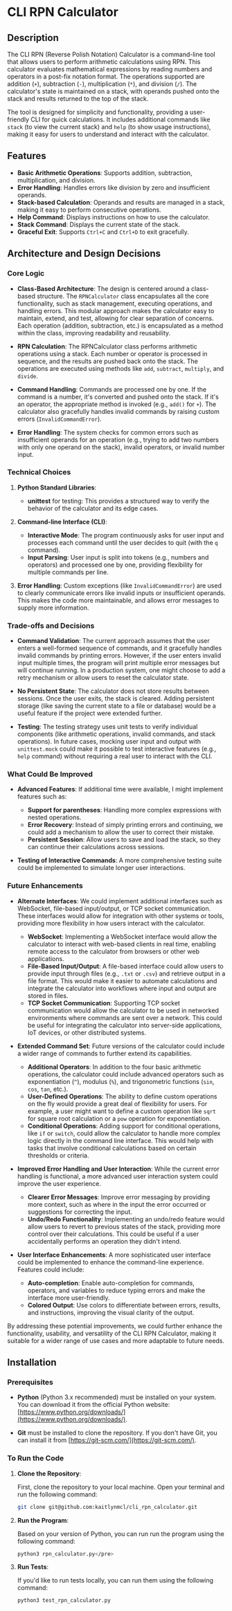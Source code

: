 # CLI RPN Calculator

## Description

The CLI RPN (Reverse Polish Notation) Calculator is a command-line tool that allows users to perform arithmetic calculations using RPN. This calculator evaluates mathematical expressions by reading numbers and operators in a post-fix notation format. The operations supported are addition (`+`), subtraction (`-`), multiplication (`*`), and division (`/`). The calculator's state is maintained on a stack, with operands pushed onto the stack and results returned to the top of the stack.

The tool is designed for simplicity and functionality, providing a user-friendly CLI for quick calculations. It includes additional commands like `stack` (to view the current stack) and `help` (to show usage instructions), making it easy for users to understand and interact with the calculator.

## Features

- **Basic Arithmetic Operations**: Supports addition, subtraction, multiplication, and division.
- **Error Handling**: Handles errors like division by zero and insufficient operands.
- **Stack-based Calculation**: Operands and results are managed in a stack, making it easy to perform consecutive operations.
- **Help Command**: Displays instructions on how to use the calculator.
- **Stack Command**: Displays the current state of the stack.
- **Graceful Exit**: Supports `Ctrl+C` and `Ctrl+D` to exit gracefully.

## Architecture and Design Decisions

### Core Logic

- **Class-Based Architecture**: The design is centered around a class-based structure. The `RPNCalculator` class encapsulates all the core functionality, such as stack management, executing operations, and handling errors. This modular approach makes the calculator easy to maintain, extend, and test, allowing for clear separation of concerns. Each operation (addition, subtraction, etc.) is encapsulated as a method within the class, improving readability and reusability.

- **RPN Calculation**: The RPNCalculator class performs arithmetic operations using a stack. Each number or operator is processed in sequence, and the results are pushed back onto the stack. The operations are executed using methods like `add`, `subtract`, `multiply`, and `divide`.
  
- **Command Handling**: Commands are processed one by one. If the command is a number, it's converted and pushed onto the stack. If it's an operator, the appropriate method is invoked (e.g., `add()` for `+`). The calculator also gracefully handles invalid commands by raising custom errors (`InvalidCommandError`).

- **Error Handling**: The system checks for common errors such as insufficient operands for an operation (e.g., trying to add two numbers with only one operand on the stack), invalid operators, or invalid number input.

### Technical Choices

1. **Python Standard Libraries**: 
    - **unittest** for testing: This provides a structured way to verify the behavior of the calculator and its edge cases.

2. **Command-line Interface (CLI)**: 
    - **Interactive Mode**: The program continuously asks for user input and processes each command until the user decides to quit (with the `q` command).
    - **Input Parsing**: User input is split into tokens (e.g., numbers and operators) and processed one by one, providing flexibility for multiple commands per line.

3. **Error Handling**: Custom exceptions (like `InvalidCommandError`) are used to clearly communicate errors like invalid inputs or insufficient operands. This makes the code more maintainable, and allows error messages to supply more information. 

### Trade-offs and Decisions

- **Command Validation**: The current approach assumes that the user enters a well-formed sequence of commands, and it gracefully handles invalid commands by printing errors. However, if the user enters invalid input multiple times, the program will print multiple error messages but will continue running. In a production system, one might choose to add a retry mechanism or allow users to reset the calculator state.
  
- **No Persistent State**: The calculator does not store results between sessions. Once the user exits, the stack is cleared. Adding persistent storage (like saving the current state to a file or database) would be a useful feature if the project were extended further.

- **Testing**: The testing strategy uses unit tests to verify individual components (like arithmetic operations, invalid commands, and stack operations). In future cases, mocking user input and output with `unittest.mock` could make it possible to test interactive features (e.g., `help` command) without requiring a real user to interact with the CLI.

### What Could Be Improved

- **Advanced Features**: If additional time were available, I might implement features such as:
  - **Support for parentheses**: Handling more complex expressions with nested operations.
  - **Error Recovery**: Instead of simply printing errors and continuing, we could add a mechanism to allow the user to correct their mistake.
  - **Persistent Session**: Allow users to save and load the stack, so they can continue their calculations across sessions.

- **Testing of Interactive Commands**: A more comprehensive testing suite could be implemented to simulate longer user interactions.

### Future Enhancements

- **Alternate Interfaces**: We could implement additional interfaces such as WebSocket, file-based input/output, or TCP socket communication. These interfaces would allow for integration with other systems or tools, providing more flexibility in how users interact with the calculator.
  - **WebSocket**: Implementing a WebSocket interface would allow the calculator to interact with web-based clients in real time, enabling remote access to the calculator from browsers or other web applications.
  - **File-Based Input/Output**: A file-based interface could allow users to provide input through files (e.g., `.txt` or `.csv`) and retrieve output in a file format. This would make it easier to automate calculations and integrate the calculator into workflows where input and output are stored in files.
  - **TCP Socket Communication**: Supporting TCP socket communication would allow the calculator to be used in networked environments where commands are sent over a network. This could be useful for integrating the calculator into server-side applications, IoT devices, or other distributed systems.

- **Extended Command Set**: Future versions of the calculator could include a wider range of commands to further extend its capabilities.
  - **Additional Operators**: In addition to the four basic arithmetic operations, the calculator could include advanced operators such as exponentiation (`^`), modulus (`%`), and trigonometric functions (`sin`, `cos`, `tan`, etc.).
  - **User-Defined Operations**: The ability to define custom operations on the fly would provide a great deal of flexibility for users. For example, a user might want to define a custom operation like `sqrt` for square root calculation or a `pow` operation for exponentiation.
  - **Conditional Operations**: Adding support for conditional operations, like `if` or `switch`, could allow the calculator to handle more complex logic directly in the command line interface. This would help with tasks that involve conditional calculations based on certain thresholds or criteria.

- **Improved Error Handling and User Interaction**: While the current error handling is functional, a more advanced user interaction system could improve the user experience.
  - **Clearer Error Messages**: Improve error messaging by providing more context, such as where in the input the error occurred or suggestions for correcting the input.
  - **Undo/Redo Functionality**: Implementing an undo/redo feature would allow users to revert to previous states of the stack, providing more control over their calculations. This could be useful if a user accidentally performs an operation they didn't intend.

- **User Interface Enhancements**: A more sophisticated user interface could be implemented to enhance the command-line experience. Features could include:
  - **Auto-completion**: Enable auto-completion for commands, operators, and variables to reduce typing errors and make the interface more user-friendly.
  - **Colored Output**: Use colors to differentiate between errors, results, and instructions, improving the visual clarity of the output.

By addressing these potential improvements, we could further enhance the functionality, usability, and versatility of the CLI RPN Calculator, making it suitable for a wider range of use cases and more adaptable to future needs.

## Installation

### Prerequisites

- **Python** (Python 3.x recommended) must be installed on your system. You can download it from the official Python website: [https://www.python.org/downloads/](https://www.python.org/downloads/).

- **Git** must be installed to clone the repository. If you don't have Git, you can install it from [https://git-scm.com/](https://git-scm.com/).

### To Run the Code

1. **Clone the Repository**:

   First, clone the repository to your local machine. Open your terminal and run the following command:

   ```bash
   git clone git@github.com:kaitlynmcl/cli_rpn_calculator.git

2. **Run the Program**:

   Based on your version of Python, you can run run the program using the following command:

   ```bash
   python3 rpn_calculator.py</pre>


3. **Run Tests**:

   If you'd like to run tests locally, you can run them using the following command:

   ```bash
   python3 test_rpn_calculator.py


